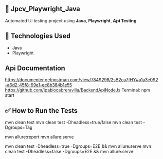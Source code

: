 ## 🧪 Jpcv_Playwright_Java

Automated UI testing project using 
**Java**, **Playwright**, **Api Testing**.

## 🚀 Technologies Used
- Java 
- Playwright 

## Api Documentation
https://documenter.getpostman.com/view/7849298/2sB2ca7fHY#a1a3e092-a6d2-45f8-99e1-ec8b384b1e55
https://github.com/jpablocabreravilla/BackendApiNodeJs
Terminal: npm start

## ✅ How to Run the Tests
 mvn clean test
 mvn clean test -Dheadless=true/false
 mvn clean test -Dgroups=Tag

 mvn allure:report
 mvn allure:serve

mvn clean test -Dheadless=true -Dgroups=E2E && mvn allure:serve
mvn clean test -Dheadless=false -Dgroups=E2E && mvn allure:serve
